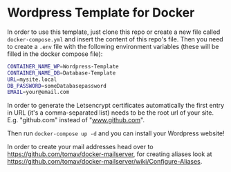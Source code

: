 # Wordpress Template for Docker
In order to use this template, just clone this repo or create a new file called `docker-compose.yml` and insert the content of this repo's file. Then you need to create a `.env` file with the following environment variables (these will be filled in the docker compose file):

```bash
CONTAINER_NAME_WP=Wordpress-Template
CONTAINER_NAME_DB=Database-Template
URL=mysite.local
DB_PASSWORD=someDatabasepassword
EMAIL=your@email.com
```

In order to generate the Letsencrypt certificates automatically the first entry in URL (it's a comma-separated list) needs to be the root url of your site. E.g. "github.com" instead of "www.github.com".

Then run `docker-compose up -d` and you can install your Wordpress website!

In order to create your mail addresses head over to https://github.com/tomav/docker-mailserver, for creating aliases look at https://github.com/tomav/docker-mailserver/wiki/Configure-Aliases.
